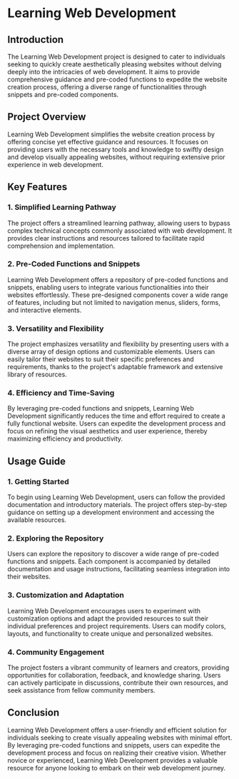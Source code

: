 # Learning Web Development

## Introduction
The Learning Web Development project is designed to cater to individuals seeking to quickly create aesthetically pleasing websites without delving deeply into the intricacies of web development. It aims to provide comprehensive guidance and pre-coded functions to expedite the website creation process, offering a diverse range of functionalities through snippets and pre-coded components.

## Project Overview
Learning Web Development simplifies the website creation process by offering concise yet effective guidance and resources. It focuses on providing users with the necessary tools and knowledge to swiftly design and develop visually appealing websites, without requiring extensive prior experience in web development.

## Key Features
### 1. Simplified Learning Pathway
The project offers a streamlined learning pathway, allowing users to bypass complex technical concepts commonly associated with web development. It provides clear instructions and resources tailored to facilitate rapid comprehension and implementation.

### 2. Pre-Coded Functions and Snippets
Learning Web Development offers a repository of pre-coded functions and snippets, enabling users to integrate various functionalities into their websites effortlessly. These pre-designed components cover a wide range of features, including but not limited to navigation menus, sliders, forms, and interactive elements.

### 3. Versatility and Flexibility
The project emphasizes versatility and flexibility by presenting users with a diverse array of design options and customizable elements. Users can easily tailor their websites to suit their specific preferences and requirements, thanks to the project's adaptable framework and extensive library of resources.

### 4. Efficiency and Time-Saving
By leveraging pre-coded functions and snippets, Learning Web Development significantly reduces the time and effort required to create a fully functional website. Users can expedite the development process and focus on refining the visual aesthetics and user experience, thereby maximizing efficiency and productivity.

## Usage Guide
### 1. Getting Started
To begin using Learning Web Development, users can follow the provided documentation and introductory materials. The project offers step-by-step guidance on setting up a development environment and accessing the available resources.

### 2. Exploring the Repository
Users can explore the repository to discover a wide range of pre-coded functions and snippets. Each component is accompanied by detailed documentation and usage instructions, facilitating seamless integration into their websites.

### 3. Customization and Adaptation
Learning Web Development encourages users to experiment with customization options and adapt the provided resources to suit their individual preferences and project requirements. Users can modify colors, layouts, and functionality to create unique and personalized websites.

### 4. Community Engagement
The project fosters a vibrant community of learners and creators, providing opportunities for collaboration, feedback, and knowledge sharing. Users can actively participate in discussions, contribute their own resources, and seek assistance from fellow community members.

## Conclusion
Learning Web Development offers a user-friendly and efficient solution for individuals seeking to create visually appealing websites with minimal effort. By leveraging pre-coded functions and snippets, users can expedite the development process and focus on realizing their creative vision. Whether novice or experienced, Learning Web Development provides a valuable resource for anyone looking to embark on their web development journey.
